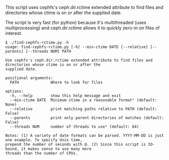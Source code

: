 This script uses cephfs's ceph.dir.rctime extended attribute to find files and directories whose ctime is on or after the supplied date.

The script is very fast (for python) because it's multithreaded (uses multiprocessing) and ceph.dir.rctime allows it to quickly zero-in on files of interest.

```
$ ./find-cephfs-rctime.py -h
usage: find-cephfs-rctime.py [-h] --min-ctime DATE [--relative] [--parents] [--threads NUM] PATH

Use cephfs's ceph.dir.rctime extended attribute to find files and directories whose ctime is on or after the
supplied date.

positional arguments:
  PATH              Where to look for files

options:
  -h, --help        show this help message and exit
  --min-ctime DATE  Minimum ctime in a reasonable format¹ (default: None)
  --relative        print matching paths relative to PATH (default: False)
  --parents         print only parent directories of matches (default: False)
  --threads NUM     number of threads to use² (default: 64)

Notes: (1) A variety of date formats can be parsed. YYYY-MM-DD is just one example. To specify Unix time,
prepend the number of seconds with @. (2) Since this script is IO-bound, it makes sense to use many more
threads than the number of CPUs.
```

